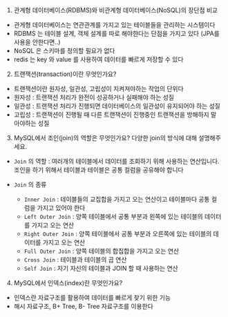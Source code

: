 1. 관계형 데이터베이스(RDBMS)와 비관계형 데이터베이스(NoSQL)의 장단점 비교

- 관게형 데이터베이스는 연관관계를 가지고 있는 테이블들을 관리하는 시스템이다
- RDBMS 는 테이블 설계, 객체 설계를 따로 해야한다는 단점을 가지고 있다 (JPA를 사용을 안한다면..)
- NoSQL 은 스키마를 정의할 필요가 없다
- redis 는 key 와 value 를 사용하여 데이터를 빠르게 저장할 수 있다

2. 트랜잭션(transaction)이란 무엇인가요?

- 트랜잭션이란 원자성, 일관성, 고립성이 지켜져야하는 작업의 단위다
- 원자성 : 트랜잭션 처리가 완전이 성공하거나 실패해야 하는 성질 
- 일관성 : 트랜잭션 처리가 진행되면 데이터베이스의 일관성이 유지되어야 하는 성질
- 고립성 : 트랜잭션이 진행될 때 다른 트랜잭션이 진행중인 트랜잭션을 방해하지 말아야하는 성질

3. MySQL에서 조인(join)의 역할은 무엇인가요? 다양한 join의 방식에 대해 설명해주세요.

- `Join` 의 역할 : 여러개의 테이블에서 데이터를 조회하기 위해 사용하는 연산입니다. 조인을 하기 위해서 테이블과 테이블은 공통 컬럼을 공유해야 합니다
- `Join` 의 종류
  
   - `Inner Join` : 테이블들의 교집합을 가지고 오는 연산이고 테이블마다 공통 컬럼을 가지고 있어야 한다
   - `Left Outer Join` : 양쪽 테이블에서 공통 부분과 왼쪽에 있는 테이블의 데이터를 가지고 오는 연산
   - `Right Outer Join` : 양쪽 테이블에서 공통 부분과 오른쪽에 있는 테이블의 데이터를 가지고 오는 연산
   - `Full Outer Join` : 양쪽 테이블의 합집합을 가지고 오는 연산
   - `Cross Join` : 테이블과 테이블의 곱 연산
   - `Self Join` : 자기 자신의 테이블과 JOIN 할 때 사용하는 연산 

4. MySQL에서 인덱스(index)란 무엇인가요?

- 인덱스란 자료구조를 활용하여 데이터를 빠르게 찾기 위한 기능
- 해시 자료구조, B+ Tree, B- Tree 자료구조를 이용한다
